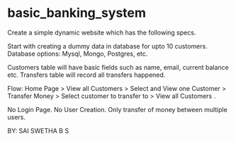 # basic_banking_system

Create a simple dynamic website which has the following specs.

Start with creating a dummy data in database for upto 10 customers. Database options: Mysql, Mongo, Postgres, etc.

Customers table will have basic fields such as name, email, current balance etc. Transfers table will record all transfers happened.

Flow: Home Page > View all Customers > Select and View one Customer > Transfer Money > Select customer to transfer to > View all Customers .

No Login Page. No User Creation. Only transfer of money between multiple users.

BY: SAI SWETHA B S
